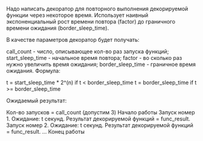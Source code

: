 Надо написать декоратор для повторного выполнения декорируемой функции 
через некоторое время.
 Использует наивный экспоненциальный рост времени повтора 
(factor) до граничного времени ожидания (border_sleep_time).

В качестве параметров декоратор будет получать:

call_count - число, описывающее кол-во раз запуска функций;
start_sleep_time - начальное время повтора;
factor - во сколько раз нужно увеличить время ожидания;
border_sleep_time - граничное время ожидания.
Формула:

t = start_sleep_time * 2^(n) if t < border_sleep_time
t = border_sleep_time if t >= border_sleep_time

Ожидаемый результат:

Кол-во запусков = call_count (допустим 3)
Начало работы
Запуск номер 1. Ожидание: t секунд. Результат декорируемой функций = func_result.
Запуск номер 2. Ожидание: t секунд. Результат декорируемой функций = func_result.
...
Конец работы